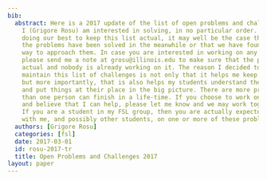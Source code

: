 ```yaml
---
bib:
  abstract: Here is a 2017 update of the list of open problems and challenges that
    I (Grigore Rosu) am interested in solving, in no particular order. While we are
    doing our best to keep this list actual, it may well be the case that some of
    the problems have been solved in the meanwhile or that we have found a different
    way to approach them. In case you are interested in working on any of these problems,
    please send me a note at grosu@illinois.edu to make sure that the problem is still
    actual and nobody is already working on it. The reason I decided to create and
    maintain this list of challenges is not only that it helps me keep track of them,
    but more importantly, that is also helps my students understand these topics better
    and put things at their place in the big picture. There are more problems here
    than one person can finish in a life-time. If you choose to work on a problem
    and believe that I can help, please let me know and we may work together on it.
    If you are a student in my FSL group, then you are actually expected to work together
    with me, and possibly other students, on one or more of these problems.
  authors: [Grigore Rosu]
  categories: [fsl]
  date: 2017-03-01
  id: rosu-2017-tr
  title: Open Problems and Challenges 2017
layout: paper
---
```

